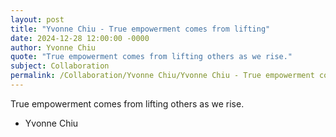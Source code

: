 ```yaml
---
layout: post
title: "Yvonne Chiu - True empowerment comes from lifting"
date: 2024-12-28 12:00:00 -0000
author: Yvonne Chiu
quote: "True empowerment comes from lifting others as we rise."
subject: Collaboration
permalink: /Collaboration/Yvonne Chiu/Yvonne Chiu - True empowerment comes from lifting
---
```


True empowerment comes from lifting others as we rise.

- Yvonne Chiu
